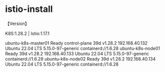 # istio-install

【Version】

K8S:1.28.2 |  Istio:1.17.1

ubuntu-k8s-master01   Ready    control-plane   39d   v1.28.2   192.168.40.132   <none>        Ubuntu 22.04 LTS   5.15.0-97-generic   containerd://1.6.28
ubuntu-k8s-node01     Ready    <none>          39d   v1.28.2   192.168.40.133   <none>        Ubuntu 22.04 LTS   5.15.0-97-generic   containerd://1.6.28
ubuntu-k8s-node02     Ready    <none>          39d   v1.28.2   192.168.40.134   <none>        Ubuntu 22.04 LTS   5.15.0-97-generic   containerd://1.6.28


